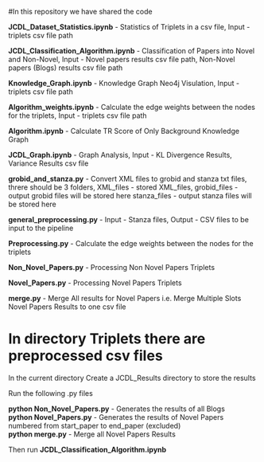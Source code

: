 #In this repository we have shared the code

**JCDL_Dataset_Statistics.ipynb** - Statistics of Triplets in a csv file, Input - triplets csv file path

**JCDL_Classification_Algorithm.ipynb** - Classification of Papers into Novel and Non-Novel, Input - Novel papers results csv file path, Non-Novel papers (Blogs) results csv file path

**Knowledge_Graph.ipynb** - Knowledge Graph Neo4j Visulation, Input - triplets csv file path

**Algorithm_weights.ipynb** - Calculate the edge weights between the nodes for the triplets, Input - triplets csv file path

**Algorithm.ipynb** - Calculate TR Score of Only Background Knowledge Graph

**JCDL_Graph.ipynb** - Graph Analysis, Input - KL Divergence Results, Variance Results csv file

**grobid_and_stanza.py** - Convert XML files to grobid and stanza txt files, threre should be 3 folders, XML_files - stored XML_files, grobid_files - output grobid files will be stored here
stanza_files - output stanza files will be stored here

**general_preprocessing.py** - Input - Stanza files, Output - CSV files to be input to the pipeline

**Preprocessing.py** - Calculate the edge weights between the nodes for the triplets

**Non_Novel_Papers.py** - Processing Non Novel Papers Triplets

**Novel_Papers.py** - Processing Novel Papers Triplets

**merge.py** - Merge All results for Novel Papers i.e. Merge Multiple Slots Novel Papers Results to one csv file


# In directory Triplets there are preprocessed csv files

In the current directory
Create a JCDL_Results  directory to store the results

Run the following .py files

**python Non_Novel_Papers.py** - Generates the results of all Blogs \
**python Novel_Papers.py** - Generates the results of Novel Papers numbered from start_paper to end_paper (excluded) \
**python merge.py** - Merge all Novel Papers Results 

Then run
**JCDL_Classification_Algorithm.ipynb**

